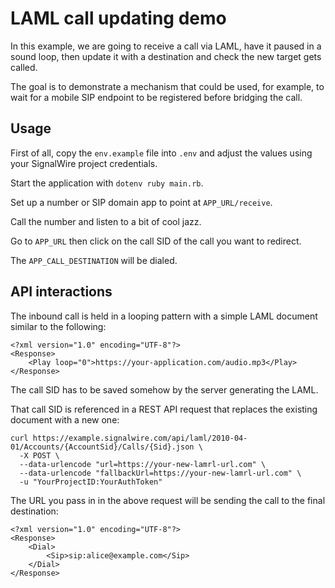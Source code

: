 # LAML call updating demo

In this example, we are going to receive a call via LAML, have it paused in a sound loop, then update it with a destination and check the new target gets called.

The goal is to demonstrate a mechanism that could be used, for example, to wait for a mobile SIP endpoint to be registered before bridging the call.

## Usage

First of all, copy the `env.example` file into `.env` and adjust the values using your SignalWire project credentials.

Start the application with `dotenv ruby main.rb`.

Set up a number or SIP domain app to point at `APP_URL/receive`.

Call the number and listen to a bit of cool jazz.

Go to `APP_URL` then click on the call SID of the call you want to redirect.

The `APP_CALL_DESTINATION` will be dialed.

## API interactions

The inbound call is held in a looping pattern with a simple LAML document similar to the following:

```
<?xml version="1.0" encoding="UTF-8"?>
<Response>
    <Play loop="0">https://your-application.com/audio.mp3</Play>
</Response>
```

The call SID has to be saved somehow by the server generating the LAML.

That call SID is referenced in a REST API request that replaces the existing document with a new one:

```
curl https://example.signalwire.com/api/laml/2010-04-01/Accounts/{AccountSid}/Calls/{Sid}.json \
  -X POST \
  --data-urlencode "url=https://your-new-lamrl-url.com" \
  --data-urlencode "fallbackUrl=https://your-new-lamrl-url.com" \
  -u "YourProjectID:YourAuthToken"
```

The URL you pass in in the above request will be sending the call to the final destination:

```
<?xml version="1.0" encoding="UTF-8"?>
<Response>
    <Dial>
        <Sip>sip:alice@example.com</Sip>
    </Dial>
</Response>
```